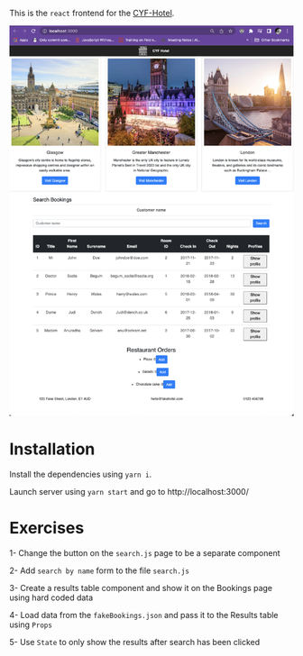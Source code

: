 This is the `react` frontend for the [CYF-Hotel](https://github.com/CodeYourFuture/cyf-hotel).


![Bookings Search page](Bookings.png)

# Installation

Install the dependencies using `yarn i`.

Launch server using `yarn start` and go to http://localhost:3000/

# Exercises 

1- Change the button on the `search.js` page to be a separate component 

2- Add `search by name` form to the file `search.js`

3- Create a results table component and show it on the Bookings page using hard coded data

4- Load data from the `fakeBookings.json` and pass it to the Results table using `Props`

5- Use `State` to only show the results after search has been clicked